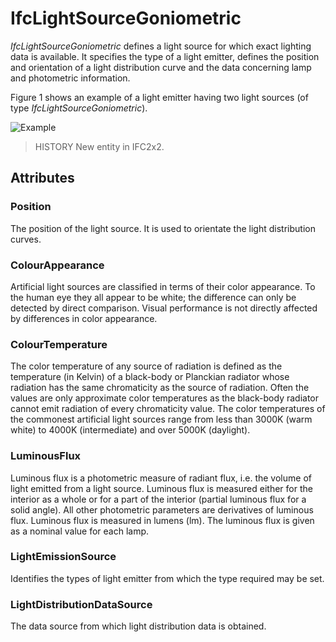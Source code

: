 # IfcLightSourceGoniometric

_IfcLightSourceGoniometric_ defines a light source for which exact lighting data is available. It specifies the type of a light emitter, defines the position and orientation of a light distribution curve and the data concerning lamp and photometric information.

Figure 1 shows an example of a light emitter having two light sources (of type _IfcLightSourceGoniometric_).

![Example](../../../../figures/ifclightsourcegoniometric_fig1.gif "Figure 1 &mdash; Light source goniometric")

> HISTORY  New entity in IFC2x2.

## Attributes

### Position
The position of the light source. It is used to orientate the light distribution curves.

### ColourAppearance
Artificial light sources are classified in terms of their color appearance. To the human eye they all appear to be white; the difference can only be detected by direct comparison. Visual performance is not directly affected by differences in color appearance.

### ColourTemperature
The color temperature of any source of radiation is defined as the temperature (in Kelvin) of a black-body or Planckian radiator whose radiation has the same chromaticity as the source of radiation. Often the values are only approximate color temperatures as the black-body radiator cannot emit radiation of every chromaticity value. The color temperatures of the commonest artificial light sources range from less than 3000K (warm white) to 4000K (intermediate) and over 5000K (daylight).

### LuminousFlux
Luminous flux is a photometric measure of radiant flux, i.e. the volume of light emitted from a light source. Luminous flux is measured either for the interior as a whole or for a part of the interior (partial luminous flux for a solid angle). All other photometric parameters are derivatives of luminous flux. Luminous flux is measured in lumens (lm). The luminous flux is given as a nominal value for each lamp.

### LightEmissionSource
Identifies the types of light emitter from which the type required may be set.

### LightDistributionDataSource
The data source from which light distribution data is obtained.
